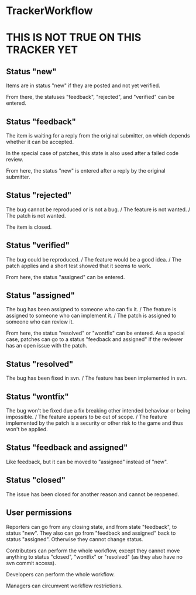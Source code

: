 TrackerWorkflow
===============

THIS IS NOT TRUE ON THIS TRACKER YET
====================================

Status "new"
------------

Items are in status "new" if they are posted and not yet verified.

From there, the statuses "feedback", "rejected", and "verified" can be entered.

Status "feedback"
-----------------

The item is waiting for a reply from the original submitter, on which depends whether it can be accepted.

In the special case of patches, this state is also used after a failed code review.

From here, the status "new" is entered after a reply by the original submitter.

Status "rejected"
-----------------

The bug cannot be reproduced or is not a bug. / The feature is not wanted. / The patch is not wanted.

The item is closed.

Status "verified"
-----------------

The bug could be reproduced. / The feature would be a good idea. / The patch applies and a short test showed that it seems to work.

From here, the status "assigned" can be entered.

Status "assigned"
-----------------

The bug has been assigned to someone who can fix it. / The feature is assigned to someone who can implement it. / The patch is assigned to someone who can review it.

From here, the status "resolved" or "wontfix" can be entered. As a special case, patches can go to a status "feedback and assigned" if the reviewer has an open issue with the patch.

Status "resolved"
-----------------

The bug has been fixed in svn. / The feature has been implemented in svn.

Status "wontfix"
----------------

The bug won't be fixed due a fix breaking other intended behaviour or being impossible. / The feature appears to be out of scope. / The feature implemented by the patch is a security or other risk to the game and thus won't be applied.

Status "feedback and assigned"
------------------------------

Like feedback, but it can be moved to "assigned" instead of "new".

Status "closed"
---------------

The issue has been closed for another reason and cannot be reopened.

User permissions
----------------

Reporters can go from any closing state, and from state "feedback", to status "new". They also can go from "feedback and assigned" back to status "assigned". Otherwise they cannot change status.

Contributors can perform the whole workflow, except they cannot move anything to status "closed", "wontfix" or "resolved" (as they also have no svn commit access).

Developers can perform the whole workflow.

Managers can circumvent workflow restrictions.
